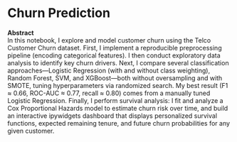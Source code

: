 # Churn Prediction
**Abstract**  
In this notebook, I explore and model customer churn using the Telco Customer Churn dataset. First, I implement a reproducible preprocessing pipeline (encoding categorical features). I then conduct exploratory data analysis to identify key churn drivers. Next, I compare several classification approaches—Logistic Regression (with and without class weighting), Random Forest, SVM, and XGBoost—both without oversampling and with SMOTE, tuning hyperparameters via randomized search. My best result (F1 ≈ 0.66, ROC-AUC ≈ 0.77, recall ≈ 0.80) comes from a manually tuned Logistic Regression. Finally, I perform survival analysis: I fit and analyze a Cox Proportional Hazards model to estimate churn risk over time, and build an interactive ipywidgets dashboard that displays personalized survival functions, expected remaining tenure, and future churn probabilities for any given customer.
